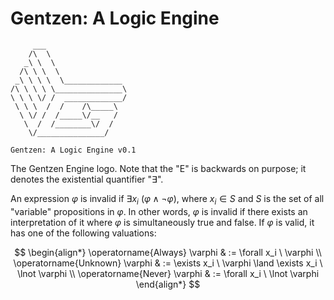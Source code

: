 # Gentzen: A Logic Engine

```code
     ___
    /\  \
   _\ \  \
  /\ \ \  \
 _\ \ \ \  \_____________
/\ \ \ \ \_______________\
\ \ \ \/ /  _____________/
 \ \ \  /  /    /\_____\
  \ \/ /  /_____\/__   /
   \  /  /________\/  /
    \/_______________/

Gentzen: A Logic Engine v0.1
```

The Gentzen Engine logo. Note that the "E" is backwards on purpose; it denotes the existential quantifier "$\exists$".

An expression $\varphi$ is invalid if $\exists x_i \ (\varphi \land \lnot \varphi)$, where $x_i \in S$ and $S$ is the set of all "variable" propositions in $\varphi$. In other words, $\varphi$ is invalid if there exists an interpretation of it where $\varphi$ is simultaneously true and false. If $\varphi$ is valid, it has one of the following valuations:

$$
    \begin{align*}
        \operatorname{Always} \varphi & := \forall x_i \ \varphi \\
        \operatorname{Unknown} \varphi & := \exists x_i \ \varphi \land \exists x_i \ \lnot \varphi \\
        \operatorname{Never} \varphi & := \forall x_i \ \lnot \varphi
    \end{align*}
$$

